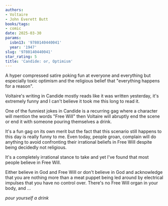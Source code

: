 ```yaml
---
authors:
- Voltaire
- John Everett Butt
books/tags:
- comic
date: 2025-03-30
params:
  isbn13: '9780140440041'
  year: '1947'
slug: '9780140440041'
star_rating: 5
title: 'Candide: or, Optimism'
---
```


A hyper compressed satire poking fun at everyone and everything but especially toxic optimism and the religious belief that "everything happens for a reason". 

<!--more-->

Voltaire's writing in Candide mostly reads like it was written yesterday, it's extremely funny and I can't believe it took me this long to read it.

One of the funniest jokes in Candide is a recurring gag where a character will mention the words "Free Will" then Voltaire will abruptly end the scene or end it with someone pouring themselves a drink.

It's a fun gag on its own merit but the fact that this scenario still happens to this day is really funny to me. Even today, people groan, complain will do anything to avoid confronting their irrational beliefs in Free Will despite being decidedly not religious. 

It's a completely irrational stance to take and yet I've found that most people believe in Free Will.

Either believe in God and Free Will or don't believe in God and acknowledge that you are nothing more than a meat puppet being led around by electrical impulses that you have no control over. There's no Free Will organ in your body, and ...

*pour yourself a drink*